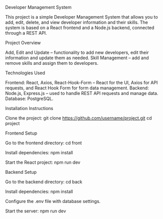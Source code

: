 Developer Management System


This project is a simple Developer Management System that allows you to add, edit, delete, and view developer information and their skills. The system is based on a React frontend and a Node.js backend, connected through a REST API.

Project Overview

Add, Edit and Update – functionality to add new developers, edit their information and update them as needed.
Skill Management – add and remove skills and assign them to developers.


Technologies Used

Frontend: React, Axios, React-Hook-Form – React for the UI, Axios for API requests, and React Hook Form for form data management.
Backend: Node.js, Express.js – used to handle REST API requests and manage data.
Database: PostgreSQL.

Installation Instructions

Clone the project:
git clone https://github.com/username/project.git
cd project

Frontend Setup

Go to the frontend directory:
cd front

Install dependencies:
npm install

Start the React project:
npm run dev

Backend Setup

Go to the backend directory:
cd back

Install dependencies:
npm install

Configure the .env file with database settings.

Start the server:
npm run dev

